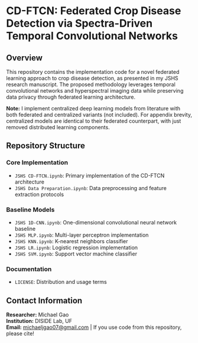 # CD-FTCN: Federated Crop Disease Detection via Spectra-Driven Temporal Convolutional Networks

## Overview
This repository contains the implementation code for a novel federated learning approach to crop disease detection, as presented in my JSHS research manuscript. The proposed methodology leverages temporal convolutional networks and hyperspectral imaging data while preserving data privacy through federated learning architecture.

**Note:** I implement centralized deep learning models from literature with both federated and centralized variants (not included). For appendix brevity, centralized models are identical to their federated counterpart, with just removed distributed learning components.

## Repository Structure

### Core Implementation
- `JSHS CD-FTCN.ipynb`: Primary implementation of the CD-FTCN architecture
- `JSHS Data Preparation.ipynb`: Data preprocessing and feature extraction protocols

### Baseline Models
- `JSHS 1D-CNN.ipynb`: One-dimensional convolutional neural network baseline
- `JSHS MLP.ipynb`: Multi-layer perceptron implementation
- `JSHS KNN.ipynb`: K-nearest neighbors classifier
- `JSHS LR.ipynb`: Logistic regression implementation
- `JSHS SVM.ipynb`: Support vector machine classifier

### Documentation
- `LICENSE`: Distribution and usage terms

## Contact Information
**Researcher:** Michael Gao  
**Institution:** DISIDE Lab, UF  
**Email:** michaeljgao07@gmail.com 
| If you use code from this repository, please cite!
